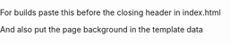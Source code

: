For builds paste this before the closing header in index.html
<style>
    body {
    margin: 0;
    padding: 0;
    background: url('TemplateData/PageBackground.png') no-repeat center center fixed;
    background-size: cover;
    }
</style>
And also put the page background in the template data